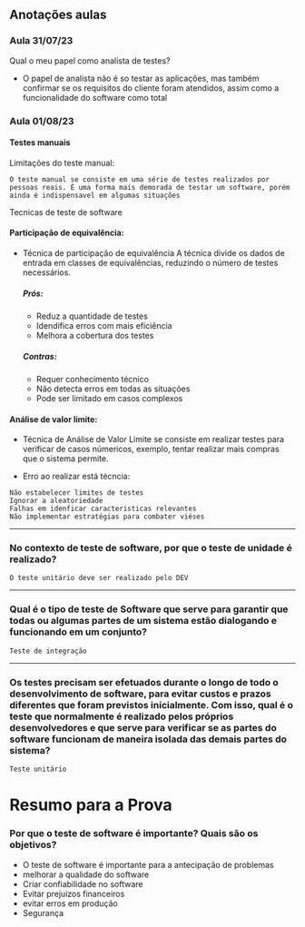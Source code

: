## Anotações aulas 

### Aula 31/07/23

Qual o meu papel como analista de testes?
- O papel de analista não é so testar as aplicações, mas também confirmar se os requisitos do cliente foram atendidos, assim como a funcionalidade do software como total

### Aula 01/08/23

#### Testes manuais

Limitações do teste manual:

    O teste manual se consiste em uma série de testes realizados por pessoas reais. É uma forma mais demorada de testar um software, porém ainda é indispensavel em algumas situações

Tecnicas de teste de software

#### Participação de equivalência: 

- Técnica de participação de equivalência 
    A técnica divide os dados de entrada em classes de equivalências, reduzindo o número de testes necessários.
    
    ##### Prós:
    - Reduz a quantidade de testes
    - Idendifica erros com mais eficiência
    - Melhora a cobertura dos testes

    ##### Contras: 
    - Requer conhecimento técnico
    - Não detecta erros em todas as situações 
    - Pode ser limitado em casos complexos


 #### Análise de valor limite: 

   - Técnica de Análise de Valor Limite se consiste em realizar testes para verificar de casos númericos, exemplo, tentar realizar mais compras que o sistema permite. 

   - Erro ao realizar está técncia:

    Não estabelecer limites de testes
    Ignorar a aleatoriedade
    Falhas em idenficar caracteristicas relevantes
    Não implementar estratégias para combater viéses
___

### No contexto de teste de software, por que o teste de unidade é realizado?
    
    O teste unitário deve ser realizado pelo DEV

---

### Qual é o tipo de teste de Software que serve para garantir que todas ou algumas partes de um sistema estão dialogando e funcionando em um conjunto?

    Teste de integração
---

### Os testes precisam ser efetuados durante o longo de todo o desenvolvimento de software, para evitar custos e prazos diferentes que foram previstos inicialmente. Com isso, qual é o teste que normalmente é realizado pelos próprios desenvolvedores e que serve para verificar se as partes do software funcionam de maneira isolada das demais partes do sistema?

    Teste unitário





# Resumo para a Prova

### Por que o teste de software é importante? Quais são os objetivos?

- O teste de software é importante para a antecipação de problemas
- melhorar a qualidade do software
- Criar confiabilidade no software
- Evitar prejuizos financeiros
- evitar erros em produção
- Segurança
